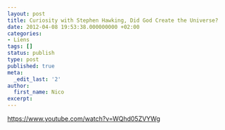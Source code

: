 ```yaml
---
layout: post
title: Curiosity with Stephen Hawking, Did God Create the Universe?
date: 2012-04-08 19:53:38.000000000 +02:00
categories:
- Liens
tags: []
status: publish
type: post
published: true
meta:
  _edit_last: '2'
author:
  first_name: Nico
excerpt:
---
```

<p><a href="https://www.youtube.com/watch?v=WQhd05ZVYWg">https://www.youtube.com/watch?v=WQhd05ZVYWg</a></p>
